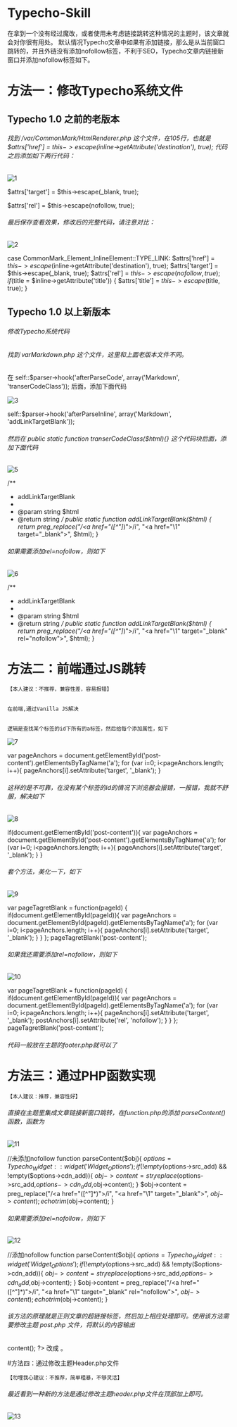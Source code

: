 # Typecho-Skill
在拿到一个没有经过魔改，或者使用未考虑链接跳转这种情况的主题时，该文章就会对你很有用处。  默认情况Typecho文章中如果有添加链接，那么是从当前窗口跳转的，并且外链没有添加nofollow标签，不利于SEO，Typecho文章内链接新窗口并添加nofollow标签如下。


# 方法一：修改Typecho系统文件

## Typecho 1.0 之前的老版本

###### 找到 /var/CommonMark/HtmlRenderer.php 这个文件，在105行，也就是 $attrs['href'] = $this->escape($inline->getAttribute('destination'), true); 代码之后添加如下两行代码：

![1](https://user-images.githubusercontent.com/43232263/222859918-367fa1d1-d216-4562-8d5e-5243ea55b427.png)

$attrs['target'] = $this->escape(_blank, true);

$attrs['rel'] = $this->escape(nofollow, true);

###### 最后保存查看效果，修改后的完整代码，请注意对比：

![2](https://user-images.githubusercontent.com/43232263/222860120-5642e994-082f-40c4-88cb-eeeeb96461bc.png)

case CommonMark_Element_InlineElement::TYPE_LINK:
                $attrs['href'] = $this->escape($inline->getAttribute('destination'), true);
                $attrs['target'] = $this->escape(_blank, true);
                $attrs['rel'] = $this->escape(nofollow, true);
                if ($title = $inline->getAttribute('title')) {
                    $attrs['title'] = $this->escape($title, true);
                }
		
## Typecho 1.0 以上新版本

######  修改Typecho系统代码

###### 找到 varMarkdown.php 这个文件，这里和上面老版本文件不同。

在 self::$parser->hook('afterParseCode', array('Markdown', 'transerCodeClass')); 后面，添加下面代码

![3](https://user-images.githubusercontent.com/43232263/222860520-8d9bf9de-2bf6-4b6c-b01f-ae53d0feccd4.png)

self::$parser->hook('afterParseInline', array('Markdown', 'addLinkTargetBlank'));

###### 然后在 public static function transerCodeClass($html){} 这个代码块后面，添加下面代码

![5](https://user-images.githubusercontent.com/43232263/222860568-484eb67c-160f-479f-b820-02374a336685.png)

/**
 * addLinkTargetBlank
 * 
 * @param string $html
 * @return string
 */
public static function addLinkTargetBlank($html)
{
    return preg_replace("/<a href=\"([^\"]*)\">/i", "<a href=\"\\1\" target=\"_blank\">", $html);
}

###### 如果需要添加rel=nofollow，则如下

![6](https://user-images.githubusercontent.com/43232263/222860665-a2adb6e6-9786-40e1-9491-ac0e9d8a62cb.png)

/**
 * addLinkTargetBlank
 * 
 * @param string $html
 * @return string
 */
public static function addLinkTargetBlank($html)
{
    return preg_replace("/<a href=\"([^\"]*)\">/i", "<a href=\"\\1\" target=\"_blank\" rel=\"nofollow\">", $html);
}

# 方法二：前端通过JS跳转

    【本人建议：不推荐，兼容性差，容易报错】


    在前端,通过Vanilla JS解决


    逻辑是查找某个标签的id下所有的a标签，然后给每个添加属性，如下

![7](https://user-images.githubusercontent.com/43232263/222860808-7cf48304-b679-4610-9087-5965fa0a7031.png)

var pageAnchors = document.getElementById('post-content').getElementsByTagName('a');
for (var i=0; i<pageAnchors.length; i++){
    pageAnchors[i].setAttribute('target', '_blank');
    }
    
###### 这样的是不可靠，在没有某个标签的id的情况下浏览器会报错，一报错，我就不舒服，解决如下
    
![8](https://user-images.githubusercontent.com/43232263/222861026-d01df802-1245-48d4-86f1-ca3919ccd786.png)

if(document.getElementById('post-content')){
    var pageAnchors = document.getElementById('post-content').getElementsByTagName('a');
    for (var i=0; i<pageAnchors.length; i++){
        pageAnchors[i].setAttribute('target', '_blank');
    }
}

###### 套个方法，美化一下，如下

![9](https://user-images.githubusercontent.com/43232263/222861831-12241f29-6eed-4ed8-abae-f57197a1b8aa.png)

var pageTagretBlank = function(pageId) {
    if(document.getElementById(pageId)){
        var pageAnchors = document.getElementById(pageId).getElementsByTagName('a');
        for (var i=0; i<pageAnchors.length; i++){
            pageAnchors[i].setAttribute('target', '_blank');
        }
    }
};
pageTagretBlank('post-content');

###### 如果我还需要添加rel=nofollow，则如下

![10](https://user-images.githubusercontent.com/43232263/222862609-e00c7b8c-ed3a-4abe-9fe7-f8d33ad1d9ae.png)

var pageTagretBlank = function(pageId) {
    if(document.getElementById(pageId)){
        var pageAnchors = document.getElementById(pageId).getElementsByTagName('a');
        for (var i=0; i<pageAnchors.length; i++){
            pageAnchors[i].setAttribute('target', '_blank');
            postAnchors[i].setAttribute('rel', 'nofollow');
        }
    }
};
pageTagretBlank('post-content');

###### 代码一般放在主题的footer.php就可以了

# 方法三：通过PHP函数实现

    【本人建议：推荐，兼容性好】
    
###### 直接在主题里集成文章链接新窗口跳转，在function.php的添加 parseContent() 函数，函数为

![11](https://user-images.githubusercontent.com/43232263/222863087-06379c0d-fa3c-4154-a5e2-9685583f18b0.png)

//未添加nofollow
 function parseContent($obj){
    $options = Typecho_Widget::widget('Widget_Options');
    if(!empty($options->src_add) && !empty($options->cdn_add)){
        $obj->content = str_ireplace($options->src_add,$options->cdn_add,$obj->content);
    }
    $obj->content = preg_replace("/<a href=\"([^\"]*)\">/i", "<a href=\"\\1\" target=\"_blank\">", $obj->content);
    echo trim($obj->content);
}

###### 如果需要添加rel=nofollow，则如下

![12](https://user-images.githubusercontent.com/43232263/222863429-e3e86c13-7667-4dbb-a3fc-15a2cec01b27.png)

//添加nofollow
function parseContent($obj){
    $options = Typecho_Widget::widget('Widget_Options');
    if(!empty($options->src_add) && !empty($options->cdn_add)){
        $obj->content = str_ireplace($options->src_add,$options->cdn_add,$obj->content);
    }
    $obj->content = preg_replace("/<a href=\"([^\"]*)\">/i", "<a href=\"\\1\" target=\"_blank\" rel=\"nofollow\">", $obj->content);
    echo trim($obj->content);
}

###### 该方法的原理就是正则文章的超链接标签，然后加上相应处理即可。使用该方法需要修改主题 post.php 文件，将默认的内容输出

<?php $this->content(); ?> 改成 <?php parseContent($this); ?> 。

#方法四：通过修改主题Header.php文件

    【勿埋我心建议：不推荐，简单粗暴，不够灵活】
    
###### 最近看到一种新的方法是通过修改主题header.php文件在顶部加上<base target="_blank"/>即可。

![13](https://user-images.githubusercontent.com/43232263/222863599-4dce266d-22e2-4076-89ec-74986f013b04.png)

